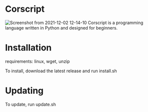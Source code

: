 # Corscript
![Screenshot from 2021-12-02 12-14-10](https://user-images.githubusercontent.com/80479686/144459981-969156b9-d8e2-4984-81b5-3d2882e04a1c.png)
Corscript is a programming language written in Python and designed for beginners.
# Installation
requirements: linux, wget, unzip

To install, download the latest release and run install.sh
# Updating
To update, run update.sh
